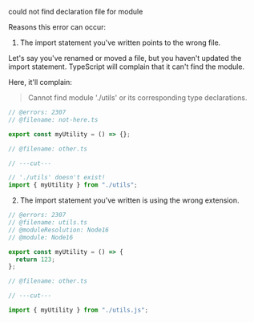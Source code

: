 could not find declaration file for module

Reasons this error can occur:

1. The import statement you've written points to the wrong file.

Let's say you've renamed or moved a file, but you haven't updated the import statement. TypeScript will complain that it can't find the module.

Here, it'll complain:

> Cannot find module './utils' or its corresponding type declarations.

```ts twoslash
// @errors: 2307
// @filename: not-here.ts

export const myUtility = () => {};

// @filename: other.ts

// ---cut---

// './utils' doesn't exist!
import { myUtility } from "./utils";
```

2. The import statement you've written is using the wrong extension.

```ts twoslash
// @errors: 2307
// @filename: utils.ts
// @moduleResolution: Node16
// @module: Node16

export const myUtility = () => {
  return 123;
};

// @filename: other.ts

// ---cut---

import { myUtility } from "./utils.js";
```
